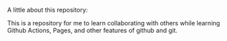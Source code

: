 A little about this repository:

This is a repository for me to learn collaborating with others while learning Github Actions, Pages, and other features of github and git.
